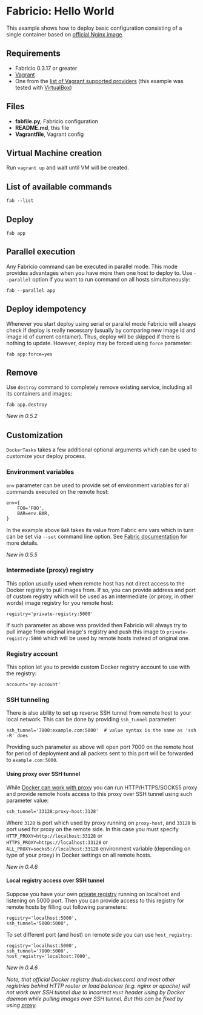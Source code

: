 # Fabricio: Hello World

This example shows how to deploy basic configuration consisting of a single container based on [official Nginx image](https://hub.docker.com/_/nginx/).

## Requirements
* Fabricio 0.3.17 or greater
* [Vagrant](https://www.vagrantup.com)
* One from the [list of Vagrant supported providers](https://www.vagrantup.com/docs/providers/) (this example was tested with [VirtualBox](https://www.virtualbox.org/))

## Files
* __fabfile.py__, Fabricio configuration
* __README.md__, this file
* __Vagrantfile__, Vagrant config

## Virtual Machine creation

Run `vagrant up` and wait until VM will be created.

## List of available commands

    fab --list

## Deploy

    fab app
    
## Parallel execution

Any Fabricio command can be executed in parallel mode. This mode provides advantages when you have more then one host to deploy to. Use `--parallel` option if you want to run command on all hosts simultaneously:

    fab --parallel app
    
## Deploy idempotency

Whenever you start deploy using serial or parallel mode Fabricio will always check if deploy is really necessary (usually by comparing new image id and image id of current container). Thus, deploy will be skipped if there is nothing to update. However, deploy may be forced using `force` parameter:

    fab app:force=yes

## Remove

Use `destroy` command to completely remove existing service, including all its containers and images:

    fab app.destroy

*New in 0.5.2*

## Customization

`DockerTasks` takes a few additional optional arguments which can be used to customize your deploy process.

### Environment variables

`env` parameter can be used to provide set of environment variables for all commands executed on the remote host:

    env={
        FOO='FOO',
        BAR=env.BAR,
    }

In the example above `BAR` takes its value from Fabric env vars which in turn can be set via `--set` command line option. See [Fabric documentation](http://docs.fabfile.org/en/1.14/usage/env.html#full-list-of-env-vars) for more details.

*New in 0.5.5*

### Intermediate (proxy) registry

This option usually used when remote host has not direct access to the Docker registry to pull images from. If so, you can provide address and port of custom registry which will be used as an intermediate (or proxy, in other words) image registry for you remote host:

    registry='private-registry:5000'

If such parameter as above was provided then Fabricio will always try to pull image from original image's registry and push this image to `private-registry:5000` which will be used by remote hosts instead of original one.

### Registry account

This option let you to provide custom Docker registry account to use with the registry:

    account='my-account'

### SSH tunneling

There is also ability to set up reverse SSH tunnel from remote host to your local network. This can be done by providing `ssh_tunnel` parameter:

    ssh_tunnel='7000:example.com:5000'  # value syntax is the same as 'ssh -R' does
    
Providing such parameter as above will open port 7000 on the remote host for period of deployment and all packets sent to this port will be forwarded to `example.com:5000`.

#### Using proxy over SSH tunnel

While [Docker can work with proxy](https://docs.docker.com/engine/admin/systemd/#httphttps-proxy) you can run HTTP/HTTPS/SOCKS5 proxy and provide remote hosts access to this proxy over SSH tunnel using such parameter value:

    ssh_tunnel='33128:proxy-host:3128'
    
Where `3128` is port which used by proxy running on `proxy-host`, and `33128` is port used for proxy on the remote side. In this case you must specify `HTTP_PROXY=http://localhost:33128` or `HTTPS_PROXY=https://localhost:33128` or `ALL_PROXY=socks5://localhost:33128` environment variable (depending on type of your proxy) in Docker settings on all remote hosts.

*New in 0.4.6*
    
#### Local registry access over SSH tunnel

Suppose you have your own [private registry](https://hub.docker.com/_/registry/) running on localhost and listening on 5000 port. Then you can provide access to this registry for remote hosts by filling out following parameters:

    registry='localhost:5000',
    ssh_tunnel='5000:5000',
    
To set different port (and host) on remote side you can use `host_registry`:

    registry='localhost:5000',
    ssh_tunnel='7000:5000',
    host_registry='localhost:7000',

*New in 0.4.6*
    
*Note, that official Docker registry (hub.docker.com) and most other registries behind HTTP router or load balancer (e.g. nginx or apache) will not work over SSH tunnel due to incorrect `Host` header using by Docker daemon while pulling images over SSH tunnel. But this can be fixed by using [proxy](#using-proxy).*

